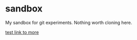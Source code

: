 # sandbox
My sandbox for git experiments. Nothing worth cloning here.

[test link to more](more.md)
